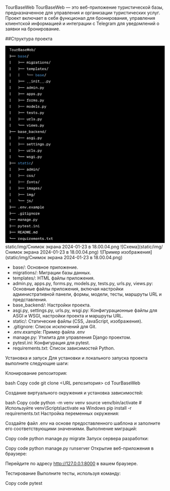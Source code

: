 TourBaseWeb
TourBaseWeb — это веб-приложение туристической базы, предназначенное для управления и организации туристических услуг. 
Проект включает в себя функционал для бронирования, управления клиентской информацией и интеграции с Telegram для уведомлений о заявки на бронирование.


##Структура проекта 

<img width="812" alt="shema" src="static/img/shema.png">
static/img/Снимок экрана 2024-01-23 в 18.00.04.png
![Схема](static/img/Снимок экрана 2024-01-23 в 18.00.04.png)
![Пример изображения](static/img/Снимок экрана 2024-01-23 в 18.00.04.png)


-  base/: Основное приложение.
- migrations/: Миграции базы данных.
- templates/: HTML файлы приложения.
- admin.py, apps.py, forms.py, models.py, tests.py, urls.py, views.py: Основные файлы приложения, включая настройки административной панели, формы, модели, тесты, маршруты URL и представления.
- base_backend/: Настройки проекта.
- asgi.py, settings.py, urls.py, wsgi.py: Конфигурационные файлы для ASGI и WSGI, настройки проекта и маршруты URL.
- static/: Статические файлы (CSS, JavaScript, изображения).
- .gitignore: Список исключений для Git.
- .env.example: Пример файла .env
- manage.py: Утилита для управления Django проектом.
- pytest.ini: Конфигурация для pytest.
- requirements.txt: Список зависимостей Python.


Установка и запуск
Для установки и локального запуска проекта выполните следующие шаги:

Клонирование репозитория:

bash
Copy code
git clone <URL репозитория>
cd TourBaseWeb

Создание виртуального окружения и установка зависимостей:

bash
Copy code
python -m venv venv
source venv/bin/activate  # Используйте venv\Scripts\activate на Windows
pip install -r requirements.txt
Настройка переменных окружения:

Создайте файл .env на основе предоставленного шаблона и заполните его соответствующими значениями.
Выполнение миграций:

Copy code
python manage.py migrate
Запуск сервера разработки:

Copy code
python manage.py runserver
Открытие веб-приложения в браузере:

Перейдите по адресу http://127.0.0.1:8000 в вашем браузере.


Тестирование
Выполните тесты, используя команду:

Copy code
pytest
